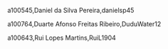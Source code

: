 a100545,Daniel da Silva Pereira,danielsp45 

a100764,Duarte Afonso Freitas Ribeiro,DuduWater12 

a100643,Rui Lopes Martins,RuiL1904 

